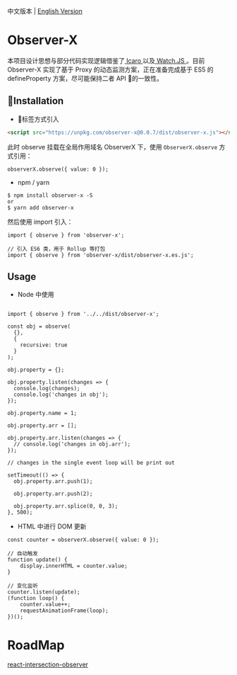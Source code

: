 
中文版本 | [English Version](./README.en.md)

# Observer-X

本项目设计思想与部分代码实现逻辑借鉴了[ Icaro ](https://github.com/GianlucaGuarini/icaro) 以及[ Watch.JS ](https://github.com/melanke/Watch.JS)。目前 Observer-X 实现了基于 Proxy 的动态监测方案，正在准备完成基于 ES5 的 defineProperty 方案，尽可能保持二者 API 的一致性。

## Installation

- 标签方式引入

```html
<script src="https://unpkg.com/observer-x@0.0.7/dist/observer-x.js"></script>
  ```
此时 observe 挂载在全局作用域名 ObserverX 下，使用 `ObserverX.observe` 方式引用：
```
observerX.observe({ value: 0 });
```

- npm / yarn

```shell
$ npm install observer-x -S
or
$ yarn add observer-x
``` 
然后使用 import 引入：
```shell
import { observe } from 'observer-x';

// 引入 ES6 类，用于 Rollup 等打包
import { observe } from 'observer-x/dist/observer-x.es.js';
```

## Usage

- Node 中使用
```

import { observe } from '../../dist/observer-x';

const obj = observe(
  {},
  {
    recursive: true
  }
);

obj.property = {};

obj.property.listen(changes => {
  console.log(changes);
  console.log('changes in obj');
});

obj.property.name = 1;

obj.property.arr = [];

obj.property.arr.listen(changes => {
  // console.log('changes in obj.arr');
});

// changes in the single event loop will be print out

setTimeout(() => {
  obj.property.arr.push(1);

  obj.property.arr.push(2);

  obj.property.arr.splice(0, 0, 3);
}, 500);

```


- HTML 中进行 DOM 更新

```
const counter = observerX.observe({ value: 0 });

// 自动触发
function update() {
    display.innerHTML = counter.value;
}

// 变化监听
counter.listen(update);
(function loop() {
    counter.value++;
    requestAnimationFrame(loop);
})();
```

# RoadMap

[react-intersection-observer](https://github.com/thebuilder/react-intersection-observer)